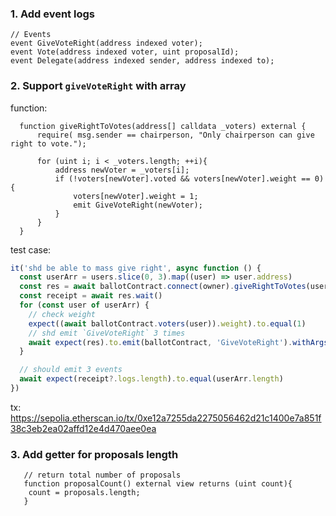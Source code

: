 ### 1. Add event logs

```solidity
// Events
event GiveVoteRight(address indexed voter);
event Vote(address indexed voter, uint proposalId);
event Delegate(address indexed sender, address indexed to);
```

### 2. Support `giveVoteRight` with array

function:

```solidity
  function giveRightToVotes(address[] calldata _voters) external {
      require( msg.sender == chairperson, "Only chairperson can give right to vote.");

      for (uint i; i < _voters.length; ++i){
          address newVoter = _voters[i];
          if (!voters[newVoter].voted && voters[newVoter].weight == 0){
              voters[newVoter].weight = 1;
              emit GiveVoteRight(newVoter);
          }
      }
  }
```

test case:

```typescript
it('shd be able to mass give right', async function () {
  const userArr = users.slice(0, 3).map((user) => user.address)
  const res = await ballotContract.connect(owner).giveRightToVotes(userArr)
  const receipt = await res.wait()
  for (const user of userArr) {
    // check weight
    expect((await ballotContract.voters(user)).weight).to.equal(1)
    // shd emit `GiveVoteRight` 3 times
    await expect(res).to.emit(ballotContract, 'GiveVoteRight').withArgs(user)
  }

  // should emit 3 events
  await expect(receipt?.logs.length).to.equal(userArr.length)
})
```
tx: https://sepolia.etherscan.io/tx/0xe12a7255da2275056462d21c1400e7a851f38c3eb2ea02affd12e4d470aee0ea

### 3. Add getter for proposals length

```solidity
   // return total number of proposals
   function proposalCount() external view returns (uint count){
    count = proposals.length;
   }
```


